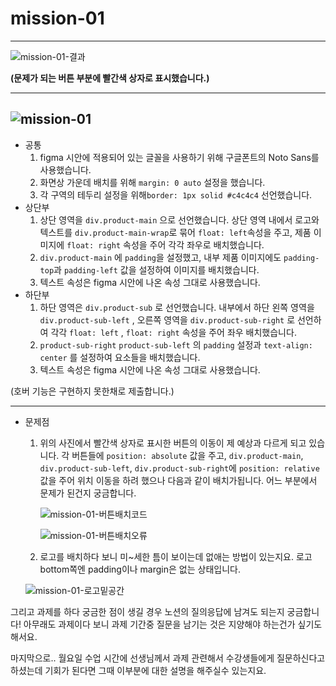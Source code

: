# mission-01

---

![mission-01-결과](https://github.com/ParkjiDev/make-up-class/assets/148675654/2eb5cf45-14c6-4d32-8728-16357bd6bb4d)

**(문제가 되는 버튼 부분에 빨간색 상자로 표시했습니다.)**

---
![mission-01](https://github.com/ParkjiDev/make-up-class/assets/148675654/a46d4907-06e3-4b15-ae0e-b178463f2125)
---

- 공통
    1. figma 시안에 적용되어 있는 글꼴을 사용하기 위해 구글폰트의 Noto Sans를 사용했습니다.
    2. 화면상 가운데 배치를 위해 `margin: 0 auto` 설정을 했습니다.
    3. 각 구역의 테두리 설정을 위해`border: 1px solid #c4c4c4` 선언했습니다.
- 상단부
    1. 상단 영역을 `div.product-main` 으로 선언했습니다. 상단 영역 내에서 로고와 텍스트를 `div.product-main-wrap`로 묶어 `float: left`속성을 주고, 제품 이미지에 `float: right` 속성을 주어 각각 좌우로 배치했습니다.
    2. `div.product-main` 에 `padding`을 설정했고, 내부 제품 이미지에도 `padding-top`과 `padding-left` 값을 설정하여 이미지를 배치했습니다.
    3. 텍스트 속성은 figma 시안에 나온 속성 그대로 사용했습니다.
- 하단부
    1. 하단 영역은 `div.product-sub` 로 선언했습니다. 내부에서 하단 왼쪽 영역을 `div.product-sub-left` , 오른쪽 영역을 `div.product-sub-right` 로 선언하여 각각  `float: left` , `float: right` 속성을 주어 좌우 배치했습니다.
    2. `product-sub-right` `product-sub-left` 의 `padding` 설정과 `text-align: center` 를 설정하여 요소들을 배치했습니다.
    3. 텍스트 속성은 figma 시안에 나온 속성 그대로 사용했습니다.

(호버 기능은 구현하지 못한채로 제출합니다.)

---

- 문제점
    1. 위의 사진에서 빨간색 상자로 표시한 버튼의 이동이 제 예상과 다르게 되고 있습니다.
    각 버튼들에 `position: absolute` 값을 주고, `div.product-main`, `div.product-sub-left`, `div.product-sub-right`에 `position: relative` 값을 주어 위치 이동을 하려 했으나 다음과 같이 배치가됩니다. 어느 부분에서 문제가 된건지 궁금합니다.
        
        ![mission-01-버튼배치코드](https://github.com/ParkjiDev/make-up-class/assets/148675654/3264a5be-c641-4dd2-a5e7-cb4c585fb6a0)
        
        ![mission-01-버튼배치오류](https://github.com/ParkjiDev/make-up-class/assets/148675654/810d3af5-1ade-49e2-a9f2-8936e9b0db8d)
        
    
    1. 로고를 배치하다 보니 미~세한 틈이 보이는데 없애는 방법이 있는지요. 로고 bottom쪽엔 padding이나 margin은 없는 상태입니다.
    
    ![mission-01-로고밑공간](https://github.com/ParkjiDev/make-up-class/assets/148675654/b3fb0c35-82d9-49a2-9f69-5e9e170caf64)
    

그리고 과제를 하다 궁금한 점이 생길 경우 노션의 질의응답에 남겨도 되는지 궁금합니다! 아무래도 과제이다 보니 과제 기간중 질문을 남기는 것은 지양해야 하는건가 싶기도 해서요.

마지막으로.. 월요일 수업 시간에 선생님께서 과제 관련해서 수강생들에게 질문하신다고 하셨는데 기회가 된다면 그때 이부분에 대한 설명을 해주실수 있는지요.
